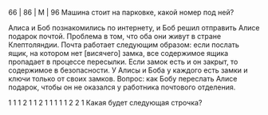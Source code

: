 66 | 86 | М | 96
Машина стоит на парковке, какой номер под ней?

Алиса и Боб познакомились по интернету, и Боб решил отправить Алисе подарок почтой.
Проблема в том, что оба они живут в стране Клептоляндии.
Почта работает следующим образом: если послать ящик, на котором нет [висячего] замка, все содержимое ящика пропадает в процессе пересылки.
Если замок есть и он закрыт, то содержимое в безопасности.
У Алисы и Боба у каждого есть замки и ключи только от своих замков.
Вопрос: как Бобу переслать Алисе подарок, чтобы он не оказался у работника почтового отделения.

1
1 1
2 1
1 2 1 1
1 1 1 2 2 1
Какая будет следующая строчка?